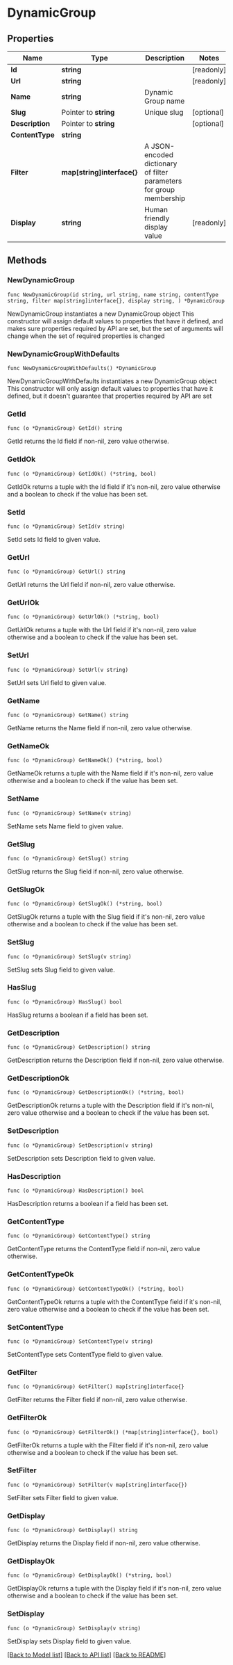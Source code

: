 # DynamicGroup

## Properties

Name | Type | Description | Notes
------------ | ------------- | ------------- | -------------
**Id** | **string** |  | [readonly] 
**Url** | **string** |  | [readonly] 
**Name** | **string** | Dynamic Group name | 
**Slug** | Pointer to **string** | Unique slug | [optional] 
**Description** | Pointer to **string** |  | [optional] 
**ContentType** | **string** |  | 
**Filter** | **map[string]interface{}** | A JSON-encoded dictionary of filter parameters for group membership | 
**Display** | **string** | Human friendly display value | [readonly] 

## Methods

### NewDynamicGroup

`func NewDynamicGroup(id string, url string, name string, contentType string, filter map[string]interface{}, display string, ) *DynamicGroup`

NewDynamicGroup instantiates a new DynamicGroup object
This constructor will assign default values to properties that have it defined,
and makes sure properties required by API are set, but the set of arguments
will change when the set of required properties is changed

### NewDynamicGroupWithDefaults

`func NewDynamicGroupWithDefaults() *DynamicGroup`

NewDynamicGroupWithDefaults instantiates a new DynamicGroup object
This constructor will only assign default values to properties that have it defined,
but it doesn't guarantee that properties required by API are set

### GetId

`func (o *DynamicGroup) GetId() string`

GetId returns the Id field if non-nil, zero value otherwise.

### GetIdOk

`func (o *DynamicGroup) GetIdOk() (*string, bool)`

GetIdOk returns a tuple with the Id field if it's non-nil, zero value otherwise
and a boolean to check if the value has been set.

### SetId

`func (o *DynamicGroup) SetId(v string)`

SetId sets Id field to given value.


### GetUrl

`func (o *DynamicGroup) GetUrl() string`

GetUrl returns the Url field if non-nil, zero value otherwise.

### GetUrlOk

`func (o *DynamicGroup) GetUrlOk() (*string, bool)`

GetUrlOk returns a tuple with the Url field if it's non-nil, zero value otherwise
and a boolean to check if the value has been set.

### SetUrl

`func (o *DynamicGroup) SetUrl(v string)`

SetUrl sets Url field to given value.


### GetName

`func (o *DynamicGroup) GetName() string`

GetName returns the Name field if non-nil, zero value otherwise.

### GetNameOk

`func (o *DynamicGroup) GetNameOk() (*string, bool)`

GetNameOk returns a tuple with the Name field if it's non-nil, zero value otherwise
and a boolean to check if the value has been set.

### SetName

`func (o *DynamicGroup) SetName(v string)`

SetName sets Name field to given value.


### GetSlug

`func (o *DynamicGroup) GetSlug() string`

GetSlug returns the Slug field if non-nil, zero value otherwise.

### GetSlugOk

`func (o *DynamicGroup) GetSlugOk() (*string, bool)`

GetSlugOk returns a tuple with the Slug field if it's non-nil, zero value otherwise
and a boolean to check if the value has been set.

### SetSlug

`func (o *DynamicGroup) SetSlug(v string)`

SetSlug sets Slug field to given value.

### HasSlug

`func (o *DynamicGroup) HasSlug() bool`

HasSlug returns a boolean if a field has been set.

### GetDescription

`func (o *DynamicGroup) GetDescription() string`

GetDescription returns the Description field if non-nil, zero value otherwise.

### GetDescriptionOk

`func (o *DynamicGroup) GetDescriptionOk() (*string, bool)`

GetDescriptionOk returns a tuple with the Description field if it's non-nil, zero value otherwise
and a boolean to check if the value has been set.

### SetDescription

`func (o *DynamicGroup) SetDescription(v string)`

SetDescription sets Description field to given value.

### HasDescription

`func (o *DynamicGroup) HasDescription() bool`

HasDescription returns a boolean if a field has been set.

### GetContentType

`func (o *DynamicGroup) GetContentType() string`

GetContentType returns the ContentType field if non-nil, zero value otherwise.

### GetContentTypeOk

`func (o *DynamicGroup) GetContentTypeOk() (*string, bool)`

GetContentTypeOk returns a tuple with the ContentType field if it's non-nil, zero value otherwise
and a boolean to check if the value has been set.

### SetContentType

`func (o *DynamicGroup) SetContentType(v string)`

SetContentType sets ContentType field to given value.


### GetFilter

`func (o *DynamicGroup) GetFilter() map[string]interface{}`

GetFilter returns the Filter field if non-nil, zero value otherwise.

### GetFilterOk

`func (o *DynamicGroup) GetFilterOk() (*map[string]interface{}, bool)`

GetFilterOk returns a tuple with the Filter field if it's non-nil, zero value otherwise
and a boolean to check if the value has been set.

### SetFilter

`func (o *DynamicGroup) SetFilter(v map[string]interface{})`

SetFilter sets Filter field to given value.


### GetDisplay

`func (o *DynamicGroup) GetDisplay() string`

GetDisplay returns the Display field if non-nil, zero value otherwise.

### GetDisplayOk

`func (o *DynamicGroup) GetDisplayOk() (*string, bool)`

GetDisplayOk returns a tuple with the Display field if it's non-nil, zero value otherwise
and a boolean to check if the value has been set.

### SetDisplay

`func (o *DynamicGroup) SetDisplay(v string)`

SetDisplay sets Display field to given value.



[[Back to Model list]](../README.md#documentation-for-models) [[Back to API list]](../README.md#documentation-for-api-endpoints) [[Back to README]](../README.md)


